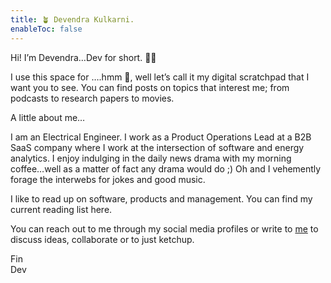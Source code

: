 ```yaml
---
title: 🪴 Devendra Kulkarni.
enableToc: false
---
```


Hi! I’m Devendra…Dev for short. 👋🏼

I use this space for ….hmm 🤔, well let’s call it my digital scratchpad that I want you to see. You can find posts on topics that interest me; from podcasts to research papers to movies.

A little about me…

I am an Electrical Engineer. I work as a Product Operations Lead at a B2B SaaS company where I work at the intersection of software and energy analytics. I enjoy indulging in the daily news drama with my morning coffee…well as a matter of fact any drama would do ;) Oh and I vehemently forage the interwebs for jokes and good music.

I like to read up on software, products and management. You can find my current reading list here.

You can reach out to me through my social media profiles or write to <a href = "mailto: kulkarnidevendra21@gmail.com">me</a>
 to discuss ideas, collaborate or to just ketchup.

Fin <br>Dev